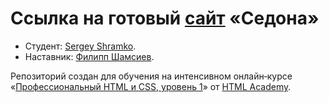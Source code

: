 # Ссылка на готовый [сайт](https://shramkoweb.github.io/852139-sedona/) «Седона»

* Студент: [Sergey Shramko](https://github.com/Shramkoweb).
* Наставник: [Филипп Шамсиев](https://github.com/toolX).

Репозиторий создан для обучения на интенсивном онлайн‑курсе «[Профессиональный HTML и CSS, уровень 1](https://htmlacademy.ru/intensive/htmlcss)» от [HTML Academy](https://htmlacademy.ru).
